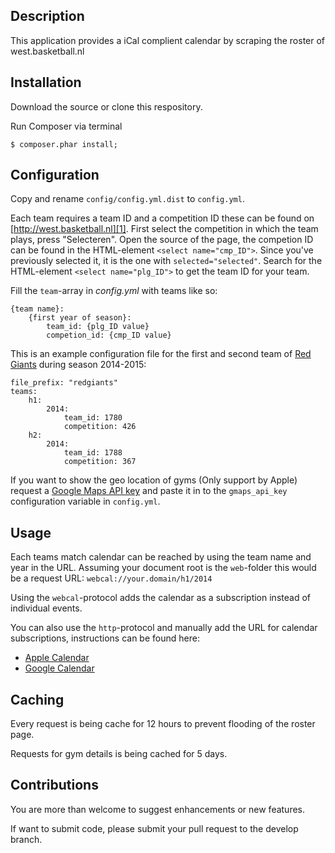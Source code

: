 Description
------------

This application provides a iCal complient calendar by scraping the roster of west.basketball.nl

Installation
------------

Download the source or clone this respository.

Run Composer via terminal

    $ composer.phar install;

Configuration
------------

Copy and rename `config/config.yml.dist` to `config.yml`.

Each team requires a team ID and a competition ID these can be found on [http://west.basketball.nl][1]. First select the competition in which the team plays, press "Selecteren". Open the source of the page, the competion ID can be found in the HTML-element `<select name="cmp_ID">`. Since you've previously selected it, it is the one with `selected="selected"`. Search for the HTML-element `<select name="plg_ID">` to get the team ID for your team.

Fill the `team`-array in *config.yml* with teams like so:

    {team name}:
        {first year of season}:
            team_id: {plg_ID value}
            competion_id: {cmp_ID value}

This is an example configuration file for the first and second team of [Red Giants][2] during season 2014-2015:

    file_prefix: "redgiants"
    teams:
        h1:
            2014:
                team_id: 1780
                competition: 426
        h2:
            2014:
                team_id: 1788
                competition: 367

If you want to show the geo location of gyms (Only support by Apple) request a [Google Maps API key][5] and paste it in to the `gmaps_api_key` configuration variable in `config.yml`.

Usage
------------

Each teams match calendar can be reached by using the team name and year in the URL. Assuming your document root is the `web`-folder this would be a request URL: `webcal://your.domain/h1/2014`

Using the `webcal`-protocol adds the calendar as a subscription instead of individual events.

You can also use the `http`-protocol and manually add the URL for calendar subscriptions, instructions can be found here:

- [Apple Calendar][3]
- [Google Calendar][4]

Caching
------------

Every request is being cache for 12 hours to prevent flooding of the roster page.

Requests for gym details is being cached for 5 days.

Contributions
------------

You are more than welcome to suggest enhancements or new features.

If want to submit code, please submit your pull request to the develop branch.

[1]: http://west.basketball.nl/db/wedstrijd/uitslag.pl?
[2]: http://www.redgiants.nl
[3]: http://support.apple.com/kb/PH11523
[4]: https://support.google.com/calendar/answer/37100?hl=en
[5]: https://developers.google.com/maps/documentation/geocoding/?hl=en#api_key
